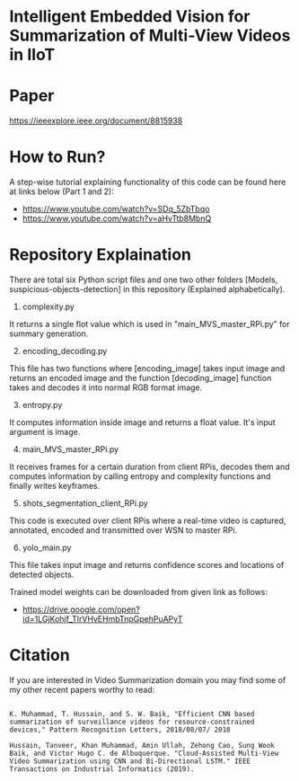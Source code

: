 Intelligent Embedded Vision for Summarization of Multi-View Videos in IIoT
==================

Paper
=========
https://ieeexplore.ieee.org/document/8815938



How to Run? 
=========
A step-wise tutorial explaining functionality of this code can be found here at links below (Part 1 and 2):
 - https://www.youtube.com/watch?v=SDq_5ZbTbqo
 - https://www.youtube.com/watch?v=aHvTtb8MbnQ

Repository Explaination
===
There are total six Python script files and one two other folders [Models, suspicious-objects-detection] in this repository (Explained alphabetically).
1. complexity.py

It returns a single flot value which is used in "main_MVS_master_RPi.py" for summary generation.

2. encoding_decoding.py

This file has two functions where [encoding_image] takes input image and returns an encoded image and the function [decoding_image] function takes and decodes it into normal RGB format image.

3. entropy.py

It computes information inside image and returns a float value. It's input argument is image.

4. main_MVS_master_RPi.py

It receives frames for a certain duration from client RPis, decodes them and computes information by calling entropy and complexity functions and finally writes keyframes.

5. shots_segmentation_client_RPi.py

This code is executed over client RPis where a real-time video is captured, annotated, encoded and transmitted over WSN to master RPi.

6. yolo_main.py

This file takes input image and returns confidence scores and locations of detected objects.


Trained model weights can be downloaded from given link as follows:
- https://drive.google.com/open?id=1LGjKohjf_TlrVHvEHmbTnpGpehPuAPyT




Citation
=======
If you are interested in Video Summarization domain you may find some of my other recent papers worthy to read:
<pre>
<code>
K. Muhammad, T. Hussain, and S. W. Baik, "Efficient CNN based summarization of surveillance videos for resource-constrained devices," Pattern Recognition Letters, 2018/08/07/ 2018

Hussain, Tanveer, Khan Muhammad, Amin Ullah, Zehong Cao, Sung Wook Baik, and Victor Hugo C. de Albuquerque. "Cloud-Assisted Multi-View Video Summarization using CNN and Bi-Directional LSTM." IEEE Transactions on Industrial Informatics (2019).
</code>
</pre>
